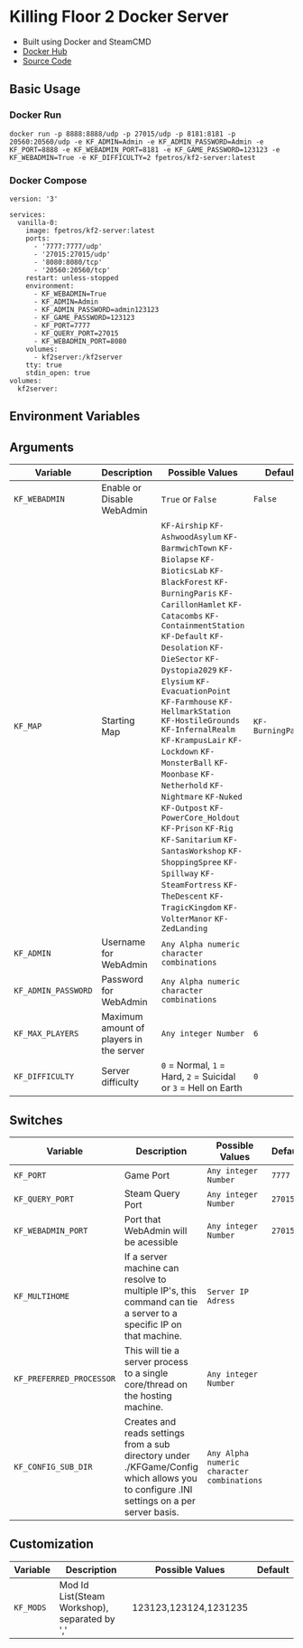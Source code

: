 # Killing Floor 2 Docker Server

- Built using Docker and SteamCMD
- [Docker Hub](https://hub.docker.com/r/fpetros/kf2-server)
- [Source Code](https://github.com/fpetros1/kf2-server)

## Basic Usage

### Docker Run
```
docker run -p 8888:8888/udp -p 27015/udp -p 8181:8181 -p 20560:20560/udp -e KF_ADMIN=Admin -e KF_ADMIN_PASSWORD=Admin -e KF_PORT=8888 -e KF_WEBADMIN_PORT=8181 -e KF_GAME_PASSWORD=123123 -e KF_WEBADMIN=True -e KF_DIFFICULTY=2 fpetros/kf2-server:latest
```

### Docker Compose
```
version: '3'

services:
  vanilla-0:
    image: fpetros/kf2-server:latest
    ports:
      - '7777:7777/udp'
      - '27015:27015/udp'
      - '8080:8080/tcp'
      - '20560:20560/tcp'
    restart: unless-stopped
    environment:
      - KF_WEBADMIN=True
      - KF_ADMIN=Admin
      - KF_ADMIN_PASSWORD=admin123123
      - KF_GAME_PASSWORD=123123
      - KF_PORT=7777
      - KF_QUERY_PORT=27015
      - KF_WEBADMIN_PORT=8080
    volumes:
      - kf2server:/kf2server
    tty: true
    stdin_open: true
volumes:
  kf2server:
```

## Environment Variables

## Arguments
| Variable         | Description                | Possible Values               | Default       |
-------------------|----------------------------|-------------------------------|---------------|
| ```KF_WEBADMIN```| Enable or Disable WebAdmin | ``` True ``` or ``` False ``` | ``` False ``` |
| ```KF_MAP```     | Starting Map               | ```KF-Airship``` ```KF-AshwoodAsylum``` ```KF-BarmwichTown``` ```KF-Biolapse``` ```KF-BioticsLab``` ```KF-BlackForest``` ```KF-BurningParis``` ```KF-CarillonHamlet``` ```KF-Catacombs``` ```KF-ContainmentStation``` ```KF-Default``` ```KF-Desolation``` ```KF-DieSector``` ```KF-Dystopia2029``` ```KF-Elysium``` ```KF-EvacuationPoint``` ```KF-Farmhouse``` ```KF-HellmarkStation``` ```KF-HostileGrounds``` ```KF-InfernalRealm``` ```KF-KrampusLair``` ```KF-Lockdown``` ```KF-MonsterBall``` ```KF-Moonbase``` ```KF-Netherhold``` ```KF-Nightmare``` ```KF-Nuked``` ```KF-Outpost``` ```KF-PowerCore_Holdout``` ```KF-Prison``` ```KF-Rig``` ```KF-Sanitarium``` ```KF-SantasWorkshop``` ```KF-ShoppingSpree``` ```KF-Spillway``` ```KF-SteamFortress``` ```KF-TheDescent``` ```KF-TragicKingdom``` ```KF-VolterManor``` ```KF-ZedLanding``` | ``` KF-BurningParis ``` |
| ```KF_ADMIN```   | Username for WebAdmin      | ``` Any Alpha numeric character combinations ```||
| ```KF_ADMIN_PASSWORD```| Password for WebAdmin      | ``` Any Alpha numeric character combinations ```||
| ```KF_MAX_PLAYERS```| Maximum amount of players in the server | ``` Any integer Number ```| ``` 6 ```|
| ```KF_DIFFICULTY```| Server difficulty | ``` 0 ``` = Normal, ```1``` = Hard, ```2``` = Suicidal or ```3``` = Hell on Earth | ``` 0 ``` |

## Switches
| Variable         | Description                | Possible Values               | Default       |
|------------------|----------------------------|-------------------------------|---------------|
| ```KF_PORT```| Game Port | ``` Any integer Number ``` | ``` 7777 ``` |
| ```KF_QUERY_PORT```| Steam Query Port | ``` Any integer Number ``` | ``` 27015 ``` |
| ```KF_WEBADMIN_PORT```| Port that WebAdmin will be acessible | ``` Any integer Number ``` | ``` 27015 ``` |
| ```KF_MULTIHOME```| If a server machine can resolve to multiple IP's, this command can tie a server to a specific IP on that machine.  | ``` Server IP Adress ``` ||
| ```KF_PREFERRED_PROCESSOR```| This will tie a server process to a single core/thread on the hosting machine.  | ``` Any integer Number ``` ||
| ```KF_CONFIG_SUB_DIR```| Creates and reads settings from a sub directory under ./KFGame/Config which allows you to configure .INI settings on a per server basis. | ``` Any Alpha numeric character combinations ``` ||

## Customization
| Variable         | Description                | Possible Values               | Default       |
|------------------|----------------------------|-------------------------------|---------------|
| ```KF_MODS```    | Mod Id List(Steam Workshop), separated by ',' | 123123,123124,1231235 |    |
